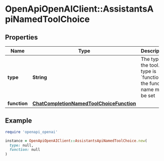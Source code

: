 # OpenApiOpenAIClient::AssistantsApiNamedToolChoice

## Properties

| Name | Type | Description | Notes |
| ---- | ---- | ----------- | ----- |
| **type** | **String** | The type of the tool. If type is &#x60;function&#x60;, the function name must be set |  |
| **function** | [**ChatCompletionNamedToolChoiceFunction**](ChatCompletionNamedToolChoiceFunction.md) |  | [optional] |

## Example

```ruby
require 'openapi_openai'

instance = OpenApiOpenAIClient::AssistantsApiNamedToolChoice.new(
  type: null,
  function: null
)
```

